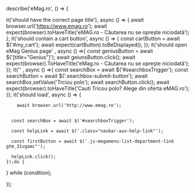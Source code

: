 describe('eMag.ro', () => {

it('should have the correct page title'), async () => {
  await browser.url('https://www.emag.ro');
  await expect(browser).toHaveTitle('eMAG.ro - Căutarea nu se oprește niciodată');
};
it('should contain a cart button', async () => {
const cartButton = await $('#my_cart');
await expect(cartButton).toBeDisplayed();
});
it('should open eMag Genius page' , async () =>{
const geniusButton = await $('[title="Genius"]');
await geiunsButton.click();
await expect(browser).ToHaveTitle('eMag.ro - Căutarea nu se oprește niciodată');
});
it('' , async () =>{
  const searchBox = await $('#searchboxTrigger');
  const searchButton = await $('.searchbox-submit-button');
  await searchBox,setValue('Trciou polo');
  await searchButton.click();
  await expect(browser).toHaveTitle('Cauti Tricou polo? Alege din oferta eMAG.ro');
});
    it('should load', async () => {
     
        await browser.url('http://www.emag.ro');

      
      const searchBox = await $('#searchboxTrigger');

      const helpLink = await $('.class="navbar-aux-help-link"');

      const firstButton = await $('.js-megamenu-list-department-link gtm_31vgamc"');

      helpLink.click();
    });do {
	
	
} while (condition);


});

